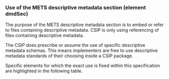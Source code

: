 ### Use of the METS descriptive metadata section (element dmdSec)

The purpose of the METS descriptive metadata section is to embed or refer to files containing descriptive metadata. CSIP is only using referencing of files containing descriptive metadata.

The CSIP does prescribe or assume the use of specific descriptive metadata schemas. This means implementers are free to use descriptive metadata  standards of their choosing inside a CSIP package.

Specific elements for which the exact use is fixed within this specification are highlighted in the following table.

